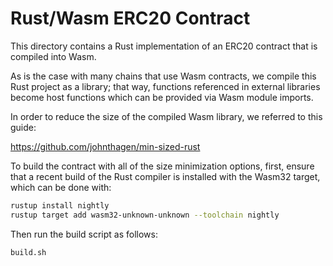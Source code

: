 # Rust/Wasm ERC20 Contract

This directory contains a Rust implementation of an ERC20 contract that is compiled into Wasm.

As is the case with many chains that use Wasm contracts, we compile this Rust project as a library;
that way, functions referenced in external libraries become host functions which can be provided via Wasm module imports.

In order to reduce the size of the compiled Wasm library, we referred to this guide:

https://github.com/johnthagen/min-sized-rust

To build the contract with all of the size minimization options, first, ensure that a recent build of the Rust compiler is installed with the Wasm32 target, which can be done with:

```sh
rustup install nightly
rustup target add wasm32-unknown-unknown --toolchain nightly
```

Then run the build script as follows:

```sh
build.sh
```

